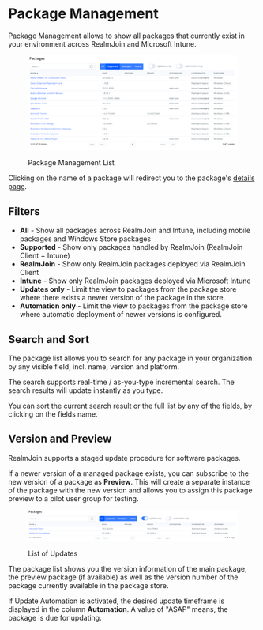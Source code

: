 # Package Management

Package Management allows to show all packages that currently exist in your environment across RealmJoin and Microsoft Intune.

<figure><img src="../../.gitbook/assets/image (134).png" alt=""><figcaption><p>Package Management List</p></figcaption></figure>

Clicking on the name of a package will redirect you to the package's [details page](package-details.md).

## Filters

* **All** - Show all packages across RealmJoin and Intune, including mobile packages and Windows Store packages
* **Supported** - Show only packages handled by RealmJoin (RealmJoin Client + Intune)&#x20;
* **RealmJoin** - Show only RealmJoin packages deployed via RealmJoin Client
* **Intune** - Show only RealmJoin packages deployed via Microsoft Intune
* **Updates only** - Limit the view to packages from the package store where there exists a newer version of the package in the store.
* **Automation only** - Limit the view to packages from the package store where automatic deployment of newer versions is configured.

## Search and Sort

The package list allows you to search for any package in your organization by any visible field, incl. name, version and platform.

The search supports real-time / as-you-type incremental search. The search results will update instantly as you type.

You can sort the current search result or the full list by any of the fields, by clicking on the fields name.

## Version and Preview

RealmJoin supports a staged update procedure for software packages.&#x20;

If a newer version of a managed package exists, you can subscribe to the new version of a package as **Preview**. This will create a separate instance of the package with the new version and allows you to assign this package preview to a pilot user group for testing.

<figure><img src="../../.gitbook/assets/image (69).png" alt=""><figcaption><p>List of Updates</p></figcaption></figure>

The package list shows you the version information of the main package, the preview package (if available) as well as the version number of the package currently available in the package store.

If Update Automation is activated, the desired update timeframe is displayed in the column **Automation**. A value of "ASAP" means, the package is due for updating.

&#x20;
